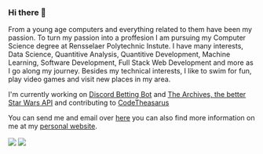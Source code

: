 ### Hi there 👋

<!--
**enisaras/enisaras** is a ✨ _special_ ✨ repository because its `README.md` (this file) appears on your GitHub profile.


Here are some ideas to get you started:

- 🔭 I’m currently working on 
- 🌱 I’m currently learning ...
- 👯 I’m looking to collaborate on ...
- 🤔 I’m looking for help with ...
- 💬 Ask me about ...
- 📫 How to reach me: ...
- 😄 Pronouns: ...
- ⚡ Fun fact: ...
-->
From a young age computers and everything related to them have been my passion. To turn my passion into a proffesion I am pursuing my Computer Science degree at Rensselaer Polytechnic Instute. I have many interests, Data Science, Quantitive Analysis, Quantitive Development, Machine Learning, Software Development, Full Stack Web Development and more as I go along my journey. Besides my technical interests, I like to swim for fun, play video games and visit new places in my area.

I'm currently working on [Discord Betting Bot](https://github.com/enisaras/SportsBettingBot) and [The Archives, the better Star Wars API](https://github.com/enisaras/The-Archives) and contributing to [CodeTheasarus](https://github.com/codethesaurus/codethesaur.us)

You can send me and email over [here](mailto:arasenis@gmail.com) you can also find more information on me at my [personal website](https://www.senisaras.com).

  <img align="center" src="https://github-readme-stats.vercel.app/api?username=enisaras)](https://github.com/anuraghazra/github-readme-stats?show_icons=true&theme=radical" />
</a>
<a href="https://github.com/anuraghazra/convoychat">
  <img align="center" src="https://github-readme-stats.vercel.app/api?username=enisaras)](https://github.com/anuraghazra/github-readme-stats?show_icons=true&theme=radical" />
</a>
